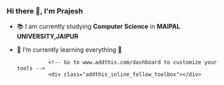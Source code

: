 ### Hi there 👋, I'm Prajesh


- 📚 I am currently studying **Computer Science** in **MAIPAL UNIVERSITY,JAIPUR**
- 📖 I’m currently learning everything 🤣
 

                <!-- Go to www.addthis.com/dashboard to customize your tools -->
                <div class="addthis_inline_follow_toolbox"></div>
            
